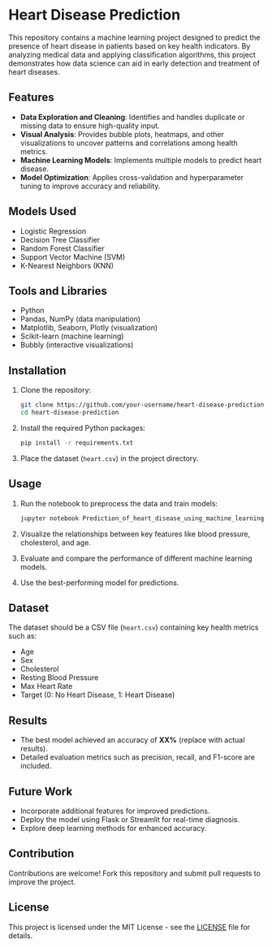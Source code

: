 # Heart Disease Prediction

This repository contains a machine learning project designed to predict the presence of heart disease in patients based on key health indicators. By analyzing medical data and applying classification algorithms, this project demonstrates how data science can aid in early detection and treatment of heart diseases.

## Features

- **Data Exploration and Cleaning**: Identifies and handles duplicate or missing data to ensure high-quality input.
- **Visual Analysis**: Provides bubble plots, heatmaps, and other visualizations to uncover patterns and correlations among health metrics.
- **Machine Learning Models**: Implements multiple models to predict heart disease.
- **Model Optimization**: Applies cross-validation and hyperparameter tuning to improve accuracy and reliability.

## Models Used

- Logistic Regression
- Decision Tree Classifier
- Random Forest Classifier
- Support Vector Machine (SVM)
- K-Nearest Neighbors (KNN)

## Tools and Libraries

- Python
- Pandas, NumPy (data manipulation)
- Matplotlib, Seaborn, Plotly (visualization)
- Scikit-learn (machine learning)
- Bubbly (interactive visualizations)

## Installation

1. Clone the repository:
   ```bash
   git clone https://github.com/your-username/heart-disease-prediction.git
   cd heart-disease-prediction
   ```

2. Install the required Python packages:
   ```bash
   pip install -r requirements.txt
   ```

3. Place the dataset (`heart.csv`) in the project directory.

## Usage

1. Run the notebook to preprocess the data and train models:
   ```bash
   jupyter notebook Prediction_of_heart_disease_using_machine_learning.ipynb
   ```

2. Visualize the relationships between key features like blood pressure, cholesterol, and age.

3. Evaluate and compare the performance of different machine learning models.

4. Use the best-performing model for predictions.

## Dataset

The dataset should be a CSV file (`heart.csv`) containing key health metrics such as:
- Age
- Sex
- Cholesterol
- Resting Blood Pressure
- Max Heart Rate
- Target (0: No Heart Disease, 1: Heart Disease)

## Results

- The best model achieved an accuracy of **XX%** (replace with actual results).
- Detailed evaluation metrics such as precision, recall, and F1-score are included.

## Future Work

- Incorporate additional features for improved predictions.
- Deploy the model using Flask or Streamlit for real-time diagnosis.
- Explore deep learning methods for enhanced accuracy.

## Contribution

Contributions are welcome! Fork this repository and submit pull requests to improve the project.

## License

This project is licensed under the MIT License - see the [LICENSE](LICENSE) file for details.
